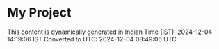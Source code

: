 # My Project

This content is dynamically generated in Indian Time (IST): 2024-12-04 14:19:06 IST
Converted to UTC: 2024-12-04 08:49:06 UTC
